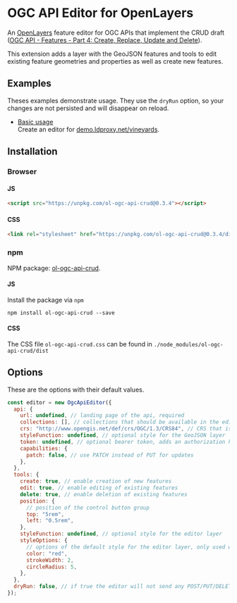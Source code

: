 # OGC API Editor for OpenLayers

An [OpenLayers](https://openlayers.org) feature editor for OGC APIs that implement the CRUD draft ([OGC API - Features - Part 4: Create, Replace, Update and Delete](http://docs.ogc.org/DRAFTS/20-002.html)).

This extension adds a layer with the GeoJSON features and tools to edit existing feature geometries and properties as well as create new features.

## Examples

Theses examples demonstrate usage. They use the `dryRun` option, so your changes are not persisted and will disappear on reload.

- [Basic usage](http://raw.githack.com/interactive-instruments/ol-ogc-api-crud/main/examples/basic.html)<br/>
  Create an editor for [demo.ldproxy.net/vineyards](https://demo.ldproxy.net/vineyards).

## Installation

### Browser

#### JS

```HTML
<script src="https://unpkg.com/ol-ogc-api-crud@0.3.4"></script>
```

#### CSS

```HTML
<link rel="stylesheet" href="https://unpkg.com/ol-ogc-api-crud@0.3.4/dist/ol-ogc-api-crud.css" />
```

### npm

NPM package: [ol-ogc-api-crud](https://www.npmjs.com/package/ol-ogc-api-crud).

#### JS

Install the package via `npm`

    npm install ol-ogc-api-crud --save

#### CSS

The CSS file `ol-ogc-api-crud.css` can be found in `./node_modules/ol-ogc-api-crud/dist`

## Options

These are the options with their default values.

```js
const editor = new OgcApiEditor({
  api: {
    url: undefined, // landing page of the api, required
    collections: [], // collections that should be available in the editor, currently only the first one is used
    crs: "http://www.opengis.net/def/crs/OGC/1.3/CRS84", // CRS that is used to read and write geometries, changing it only makes sense when the API supports [OGC API - Features - Part 2: Coordinate Reference Systems by Reference](https://docs.opengeospatial.org/is/18-058/18-058.html)
    styleFunction: undefined, // optional style for the GeoJSON layer
    token: undefined, // optional bearer token, adds an authorization header to api requests
    capabilities: {
      patch: false, // use PATCH instead of PUT for updates
    },
  },
  tools: {
    create: true, // enable creation of new features
    edit: true, // enable editing of existing features
    delete: true, // enable deletion of existing features
    position: {
      // position of the control button group
      top: "5rem",
      left: "0.5rem",
    },
    styleFunction: undefined, // optional style for the editor layer
    styleOptions: {
      // options of the default style for the editor layer, only used when styleFunction is not set
      color: "red",
      strokeWidth: 2,
      circleRadius: 5,
    },
  },
  dryRun: false, // if true the editor will not send any POST/PUT/DELETE requests to the API, they will be logged to the javascript console instead
});
```
